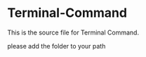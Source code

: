 # Terminal-Command
This is the source file for Terminal Command.

please add the folder to your path 
